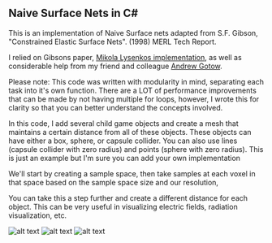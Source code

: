 ## Naive Surface Nets in C#

[screen1]: https://github.com/TomaszFoster/NaiveSurfaceNets/blob/master/screenshot/screen1.png "Initial Setup"
[screen2]: https://github.com/TomaszFoster/NaiveSurfaceNets/blob/master/screenshot/screen2.png "Running"
[screen3]: https://github.com/TomaszFoster/NaiveSurfaceNets/blob/master/screenshot/screen3.png "Closeup"

This is an implementation of Naive Surface nets adapted from S.F. Gibson, "Constrained Elastic Surface Nets". (1998) MERL Tech Report.

I relied on Gibsons paper, [Mikola Lysenkos implementation](https://github.com/mikolalysenko/mikolalysenko.github.com/blob/master/Isosurface/js/surfacenets.js), as well as considerable help from my friend and colleague [Andrew Gotow](https://github.com/andrewgotow).

Please note: This code was written with modularity in mind, separating each task into it's own function. There are a LOT of performance improvements that can be made by not having multiple for loops, however, I wrote this for clarity so that you can better understand the concepts involved.

In this code, I add several child game objects and create a mesh that maintains a certain distance from all of these objects. These objects can have either a box, sphere, or capsule collider. You can also use lines (capsule collider with zero radius) and points (sphere with zero radius). This is just an example but I'm sure you can add your own implementation

We'll start by creating a sample space, then take samples at each voxel in that space based on the sample space size and our resolution,
  
You can take this a step further and create a different distance for each object. This can be very useful in visualizing electric fields, radiation visualization, etc.

![alt text][screen1]
![alt text][screen2]
![alt text][screen3]